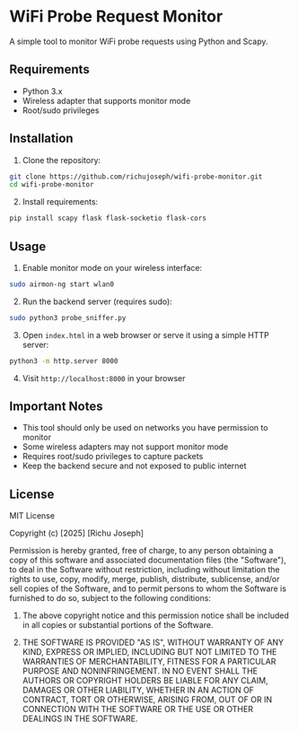 # WiFi Probe Request Monitor

A simple tool to monitor WiFi probe requests using Python and Scapy.

## Requirements

- Python 3.x
- Wireless adapter that supports monitor mode
- Root/sudo privileges

## Installation

1. Clone the repository:
```bash
git clone https://github.com/richujoseph/wifi-probe-monitor.git
cd wifi-probe-monitor
```

2. Install requirements:
```bash
pip install scapy flask flask-socketio flask-cors
```

## Usage

1. Enable monitor mode on your wireless interface:
```bash
sudo airmon-ng start wlan0
```

2. Run the backend server (requires sudo):
```bash
sudo python3 probe_sniffer.py
```

3. Open `index.html` in a web browser or serve it using a simple HTTP server:
```bash
python3 -m http.server 8000
```

4. Visit `http://localhost:8000` in your browser

## Important Notes

- This tool should only be used on networks you have permission to monitor
- Some wireless adapters may not support monitor mode
- Requires root/sudo privileges to capture packets
- Keep the backend secure and not exposed to public internet

## License

MIT License

Copyright (c) [2025] [Richu Joseph]

Permission is hereby granted, free of charge, to any person obtaining a copy
of this software and associated documentation files (the "Software"), to deal
in the Software without restriction, including without limitation the rights
to use, copy, modify, merge, publish, distribute, sublicense, and/or sell
copies of the Software, and to permit persons to whom the Software is
furnished to do so, subject to the following conditions:

1. The above copyright notice and this permission notice shall be included in
   all copies or substantial portions of the Software.

2. THE SOFTWARE IS PROVIDED "AS IS", WITHOUT WARRANTY OF ANY KIND, EXPRESS OR
   IMPLIED, INCLUDING BUT NOT LIMITED TO THE WARRANTIES OF MERCHANTABILITY,
   FITNESS FOR A PARTICULAR PURPOSE AND NONINFRINGEMENT. IN NO EVENT SHALL THE
   AUTHORS OR COPYRIGHT HOLDERS BE LIABLE FOR ANY CLAIM, DAMAGES OR OTHER
   LIABILITY, WHETHER IN AN ACTION OF CONTRACT, TORT OR OTHERWISE, ARISING FROM,
   OUT OF OR IN CONNECTION WITH THE SOFTWARE OR THE USE OR OTHER DEALINGS IN THE
   SOFTWARE.
